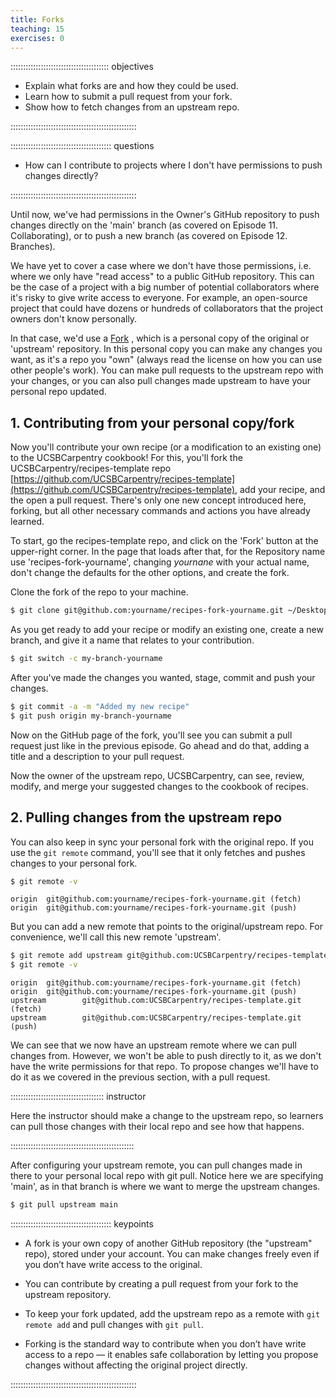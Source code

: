 ```yaml
---
title: Forks
teaching: 15
exercises: 0
---
```


::::::::::::::::::::::::::::::::::::::: objectives

- Explain what forks are and how they could be used.
- Learn how to submit a pull request from your fork.
- Show how to fetch changes from an upstream repo.

::::::::::::::::::::::::::::::::::::::::::::::::::

:::::::::::::::::::::::::::::::::::::::: questions

- How can I contribute to projects where I don't have permissions to push changes directly?

::::::::::::::::::::::::::::::::::::::::::::::::::

Until now, we've had permissions in the Owner's GitHub repository to push changes directly
on the 'main' branch (as covered on Episode 11. Collaborating), or to push a new branch (as covered on Episode 12. Branches).

We have yet to cover a case where we don't have those permissions, i.e. where we only have "read
access" to a public GitHub repository. This can be the case of a project with a big number of potential collaborators
where it's risky to give write access to everyone. For example, an open-source project
that could have dozens or hundreds of collaborators that the project owners don't know personally.

In that case, we'd use a [Fork](https://docs.github.com/en/pull-requests/collaborating-with-pull-requests/working-with-forks/about-forks)
, which is a personal copy of the original or 'upstream' repository. In this personal copy
you can make any changes you want, as it's a repo you "own" (always read the license on how you 
can use other people's work). You can make pull requests to the upstream repo with your changes,
or you can also pull changes made upstream to have your personal repo updated.

## 1. Contributing from your personal copy/fork

Now you'll contribute your own recipe (or a modification to an existing one) 
to the UCSBCarpentry cookbook! For this, you'll
fork the UCSBCarpentry/recipes-template repo [https://github.com/UCSBCarpentry/recipes-template](https://github.com/UCSBCarpentry/recipes-template),
add your recipe, and the open a pull request. There's only one new concept introduced here, forking,
but all other necessary commands and actions you have already learned.

To start, go the recipes-template repo, and click on the 'Fork' button at the upper-right corner.
In the page that loads after that, for the Repository name use 'recipes-fork-yourname',
changing _yournane_ with your actual name, don't change the defaults for the other options, 
and create the fork.

Clone the fork of the repo to your machine.

```bash
$ git clone git@github.com:yourname/recipes-fork-yourname.git ~/Desktop/recipes-fork-yourname
```

As you get ready to add your recipe or modify an existing one, create a new branch,
and give it a name that relates to your contribution.

```bash
$ git switch -c my-branch-yourname
```

After you've made the changes you wanted, stage, commit and push your changes.

```bash
$ git commit -a -m "Added my new recipe"
$ git push origin my-branch-yourname
```

Now on the GitHub page of the fork, you'll see you can submit a pull request just like
in the previous episode. Go ahead and do that, adding a title and a description to
your pull request.

Now the owner of the upstream repo, UCSBCarpentry, can see, review, modify, and merge
your suggested changes to the cookbook of recipes.


## 2. Pulling changes from the upstream repo

You can also keep in sync your personal fork with the original repo. If you use
the `git remote` command, you'll see that it only fetches and pushes changes to
your personal fork.

```bash
$ git remote -v
```
```output
origin  git@github.com:yourname/recipes-fork-yourname.git (fetch)
origin  git@github.com:yourname/recipes-fork-yourname.git (push)
```

But you can add a new remote that points to the original/upstream repo. For convenience,
we'll call this new remote 'upstream'.


```bash
$ git remote add upstream git@github.com:UCSBCarpentry/recipes-template.git
$ git remote -v
```
```output
origin  git@github.com:yourname/recipes-fork-yourname.git (fetch)
origin  git@github.com:yourname/recipes-fork-yourname.git (push)
upstream        git@github.com:UCSBCarpentry/recipes-template.git (fetch)
upstream        git@github.com:UCSBCarpentry/recipes-template.git (push)
```
We can see that we now have an upstream remote
where we can pull changes from. However, we won't be able to push directly to it,
as we don't have the write permissions for that repo. To propose changes we'll have to
do it as we covered in the previous section, with a pull request.

::::::::::::::::::::::::::::::::::::: instructor

Here the instructor should make a change to the upstream repo, so learners
can pull those changes with their local repo and see how that happens.

:::::::::::::::::::::::::::::::::::::::::::::::::


After configuring your upstream remote, you can pull changes made in there to your
personal local repo with git pull. Notice here we are specifying 'main', as in that
branch is where we want to merge the upstream changes.

```bash
$ git pull upstream main
```

:::::::::::::::::::::::::::::::::::::::: keypoints

- A fork is your own copy of another GitHub repository (the "upstream" repo), stored under your account. You can make changes freely even if you don’t have write access to the original.

- You can contribute by creating a pull request from your fork to the upstream repository.

- To keep your fork updated, add the upstream repo as a remote with `git remote add` and pull changes with `git pull`.

- Forking is the standard way to contribute when you don’t have write access to a repo — it enables safe collaboration by letting you propose changes without affecting the original project directly.

::::::::::::::::::::::::::::::::::::::::::::::::::
